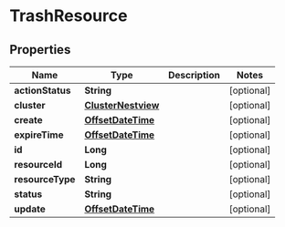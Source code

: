 # TrashResource

## Properties
Name | Type | Description | Notes
------------ | ------------- | ------------- | -------------
**actionStatus** | **String** |  |  [optional]
**cluster** | [**ClusterNestview**](ClusterNestview.md) |  |  [optional]
**create** | [**OffsetDateTime**](OffsetDateTime.md) |  |  [optional]
**expireTime** | [**OffsetDateTime**](OffsetDateTime.md) |  |  [optional]
**id** | **Long** |  |  [optional]
**resourceId** | **Long** |  |  [optional]
**resourceType** | **String** |  |  [optional]
**status** | **String** |  |  [optional]
**update** | [**OffsetDateTime**](OffsetDateTime.md) |  |  [optional]
